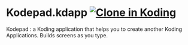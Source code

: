 Kodepad.kdapp [![Clone in Koding](http://kbutton.org/app.png?v1)](http://kbutton.org/f/Kodepad.kdapp)
==================================================================================================

Kodepad : a Koding application that helps you to create another Koding Applications. Builds screens as you type.
